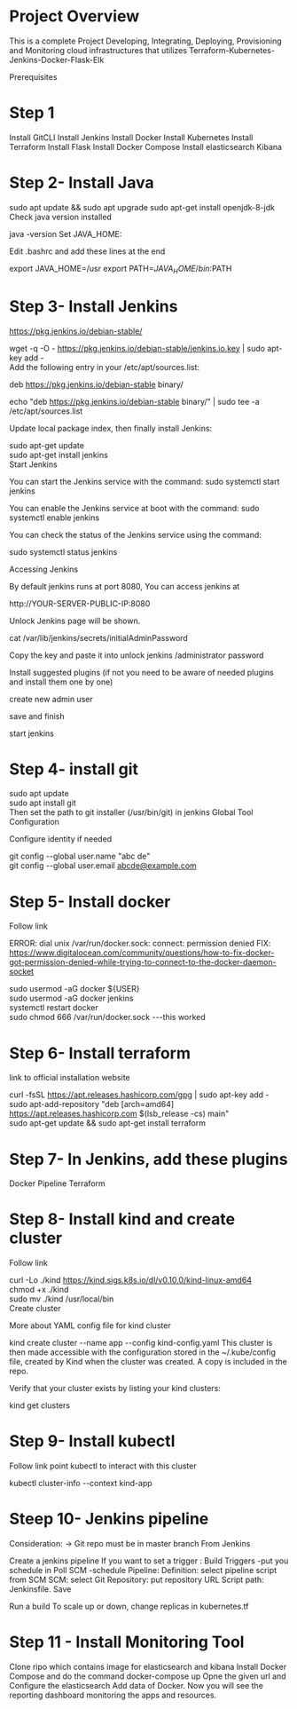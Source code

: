 # Project Overview
This is a complete Project Developing, Integrating, Deploying, Provisioning and Monitoring cloud infrastructures that utilizes Terraform-Kubernetes-Jenkins-Docker-Flask-Elk

Prerequisites

# Step 1
Install GitCLI
Install Jenkins
Install Docker
Install Kubernetes
Install Terraform
Install Flask
Install Docker Compose
Install elasticsearch Kibana 

# Step 2- Install Java
sudo apt update && sudo apt upgrade 
sudo apt-get install openjdk-8-jdk
Check java version installed

java -version
Set JAVA_HOME:

Edit .bashrc and add these lines at the end

  export JAVA_HOME=/usr
  export PATH=$JAVA_HOME/bin:$PATH
# Step 3- Install Jenkins
https://pkg.jenkins.io/debian-stable/

wget -q -O - https://pkg.jenkins.io/debian-stable/jenkins.io.key | sudo apt-key add -  
Add the following entry in your /etc/apt/sources.list:

deb https://pkg.jenkins.io/debian-stable binary/

echo "deb https://pkg.jenkins.io/debian-stable binary/" | sudo tee -a /etc/apt/sources.list

Update local package index, then finally install Jenkins:

  sudo apt-get update  
  sudo apt-get install jenkins  
Start Jenkins

You can start the Jenkins service with the command:
sudo systemctl start jenkins

You can enable the Jenkins service at boot with the command:
sudo systemctl enable jenkins

You can check the status of the Jenkins service using the command:

sudo systemctl status jenkins

Accessing Jenkins

By default jenkins runs at port 8080, You can access jenkins at

http://YOUR-SERVER-PUBLIC-IP:8080

Unlock Jenkins page will be shown.

cat /var/lib/jenkins/secrets/initialAdminPassword

Copy the key and paste it into unlock jenkins /administrator password

Install suggested plugins (if not you need to be aware of needed plugins and install them one by one)

create new admin user

save and finish

start jenkins

# Step 4- install git
sudo apt update  
sudo apt install git  
Then set the path to git installer (/usr/bin/git) in jenkins Global Tool Configuration

Configure identity if needed

git config --global user.name "abc de"   
git config --global user.email abcde@example.com
# Step 5- Install docker
Follow link

ERROR: dial unix /var/run/docker.sock: connect: permission denied
FIX: https://www.digitalocean.com/community/questions/how-to-fix-docker-got-permission-denied-while-trying-to-connect-to-the-docker-daemon-socket

sudo usermod -aG docker ${USER}  
sudo usermod -aG docker jenkins  
systemctl restart docker  
sudo chmod 666 /var/run/docker.sock ---this worked
# Step 6- Install terraform
link to official installation website

curl -fsSL https://apt.releases.hashicorp.com/gpg | sudo apt-key add -  
sudo apt-add-repository "deb [arch=amd64] https://apt.releases.hashicorp.com $(lsb_release -cs) main"  
sudo apt-get update && sudo apt-get install terraform
# Step 7- In Jenkins, add these plugins
Docker Pipeline
Terraform
# Step 8- Install kind and create cluster
Follow link

curl -Lo ./kind https://kind.sigs.k8s.io/dl/v0.10.0/kind-linux-amd64  
chmod +x ./kind  
sudo mv ./kind /usr/local/bin  
Create cluster

More about YAML config file for kind cluster

kind create cluster --name app --config kind-config.yaml
This cluster is then made accessible with the configuration stored in the ~/.kube/config file, created by Kind when the cluster was created. A copy is included in the repo.

Verify that your cluster exists by listing your kind clusters:

kind get clusters

# Step 9- Install kubectl
Follow link
point kubectl to interact with this cluster

kubectl cluster-info --context kind-app
# Steep 10- Jenkins pipeline
Consideration: -> Git repo must be in master branch
From Jenkins

Create a jenkins pipeline
If you want to set a trigger : Build Triggers -put you schedule in Poll SCM -schedule
Pipeline:
Definition: select pipeline script from SCM
SCM: select Git
Repository: put repository URL
Script path: Jenkinsfile.
Save

Run a build
To scale up or down, change replicas in kubernetes.tf
# Step 11 - Install Monitoring Tool
Clone ripo which contains image for elasticsearch and kibana
Install Docker Compose and do the command docker-compose up
Opne the given url and Configure the elasticsearch 
Add data of Docker.
Now you will see the reporting dashboard monitoring the apps and resources. 

